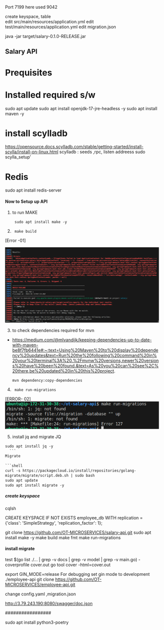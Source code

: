 Port 7199
here used 9042

create keyspace, table  
edit src/main/resources/application.yml
edit test/main/resources/application.yml
edit migration.json




java -jar target/salary-0.1.0-RELEASE.jar


## Salary API 
# Prequisites  
  # Installed required s/w 

sudo apt update 
sudo apt install openjdk-17-jre-headless -y
sudo apt install maven -y

  # install scylladb
https://opensource.docs.scylladb.com/stable/getting-started/install-scylla/install-on-linux.html
scylladb : seeds ,rpc, listen addreess
sudo scylla_setup'

  # Redis
sudo apt install redis-server



#### Now to Setup up API

1. to run MAKE
    ```shell
     sudo apt install make -y 
    ```
 
2. ```shell
    make build
    ```
  [Error -01]

  ![make build](image.png)

3. to check dependencies required for mvn 
  - https://medium.com/@mlvandijk/keeping-dependencies-up-to-date-with-maven-be8f7fb6441e#:~:text=Using%20Maven%20to%20display%20dependency%20updates&text=Run%20the%20following%20command%20in%20your%20terminal%3A%20.%2Fmvnw%20versions,newer%20versions%20have%20been%20found.&text=As%20you%20can%20see%2C%20there,be%20updated%20in%20this%20project.
    ```shell
    mvn dependency:copy-dependencies 
    ```

4. ```shell
    make run-migrations
    ```
  [ERROR- 02]
  ![make run-migrations](image-1.png)

5. install jq and migrate
JQ

  ```shell
  sudo apt install jq -y 
    ```
Migrate
  
  ```shell
  curl -s https://packagecloud.io/install/repositories/golang-migrate/migrate/script.deb.sh | sudo bash
  sudo apt update
  sudo apt install migrate -y  
  ```

##### create keyspace
cqlsh 

CREATE KEYSPACE IF NOT EXISTS employee_db
  WITH replication = {'class': 'SimpleStrategy', 'replication_factor': 1};
  
git clone https://github.com/OT-MICROSERVICES/salary-api.git
sudo apt install make  -y
make build 
make fmt
make run-migrations
  
#### install migrate
  
test $(go list ./... | grep -v docs | grep -v model | grep -v main.go) -coverprofile cover.out
go tool cover -html=cover.out

export GIN_MODE=release
For debugging set gin mode to development
./employee-api
 git clone https://github.com/OT-MICROSERVICES/employee-api.git
 
 change config.yaml ,migration.json
 

 
 http://3.79.243.190:8080/swagger/doc.json
 
 #################

 
 sudo apt install python3-poetry